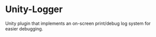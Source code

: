 # Unity-Logger
Unity plugin that implements an on-screen print/debug log system for easier debugging.
